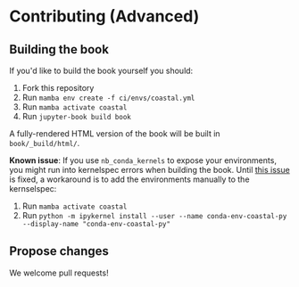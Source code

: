 # Contributing (Advanced)

## Building the book

If you'd like to build the book yourself you should:

1. Fork this repository
2. Run `mamba env create -f ci/envs/coastal.yml`
3. Run `mamba activate coastal`
4. Run `jupyter-book build book`

A fully-rendered HTML version of the book will be built in
`book/_build/html/`.

**Known issue**: If you use `nb_conda_kernels` to expose your environments, you might run
into kernelspec errors when building the book. Until [this
issue](https://github.com/executablebooks/jupyter-book/issues/1348) is fixed, a
workaround is to add the environments manually to the kernselspec:

1. Run `mamba activate coastal`
2. Run `python -m ipykernel install --user --name conda-env-coastal-py --display-name
   "conda-env-coastal-py"`

## Propose changes

We welcome pull requests!